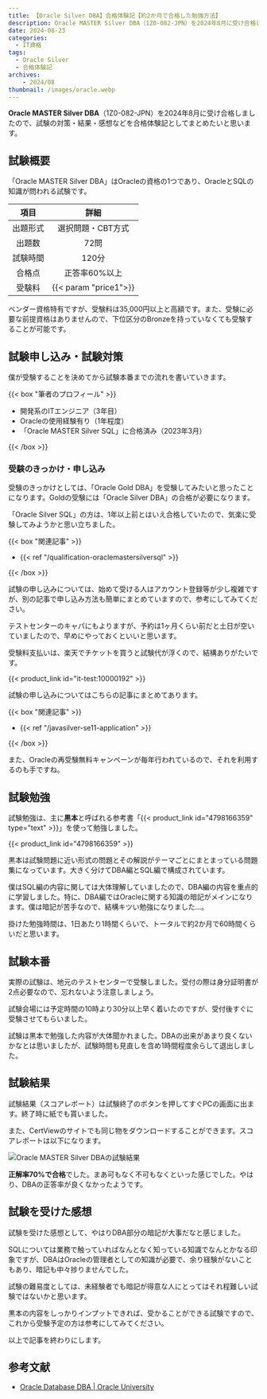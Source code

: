 ```yaml
---
title: 【Oracle Silver DBA】合格体験記【約2か月で合格した勉強方法】
description: Oracle MASTER Silver DBA（1Z0-082-JPN）を2024年8月に受け合格しましたので、試験の対策・結果・感想などを合格体験記としてまとめたいと思います。
date: 2024-08-23
categories: 
  - IT資格
tags: 
  - Oracle Silver
  - 合格体験記
archives:
    - 2024/08
thumbnail: /images/oracle.webp
---
```


**Oracle MASTER Silver DBA**（1Z0-082-JPN）を2024年8月に受け合格しましたので、試験の対策・結果・感想などを合格体験記としてまとめたいと思います。

<!--more-->

## 試験概要

「Oracle MASTER Silver DBA」はOracleの資格の1つであり、OracleとSQLの知識が問われる試験です。

|項目|詳細|
| :---: | :---: |
|出題形式|選択問題・CBT方式|
|出題数|72問|
|試験時間|120分|
|合格点|正答率60%以上|
|受験料|{{< param "price1">}}|

ベンダー資格特有ですが、受験料は35,000円以上と高額です。また、受験に必要な前提資格はありませんので、下位区分のBronzeを持っていなくても受験することが可能です。

## 試験申し込み・試験対策

僕が受験することを決めてから試験本番までの流れを書いていきます。

{{< box "筆者のプロフィール" >}}
<ul>
<li>開発系のITエンジニア（3年目）</li>
<li>Oracleの使用経験有り（1年程度）</li>
<li>「Oracle MASTER Silver SQL」に合格済み（2023年3月）</li>
</ul>
{{< /box >}}

### 受験のきっかけ・申し込み

受験のきっかけとしては、「Oracle Gold DBA」を受験してみたいと思ったことになります。Goldの受験には「Oracle Silver DBA」の合格が必要になります。

「Oracle Silver SQL」の方は、1年以上前とはいえ合格していたので、気楽に受験してみようかと思い立ちました。

{{< box "関連記事" >}}
<ul>
<li>{{< ref "/qualification-oraclemastersilversql" >}}</li>
</ul>
{{< /box >}}

試験の申し込みについては、始めて受ける人はアカウント登録等が少し複雑ですが、別の記事で申し込み方法も簡単にまとめていますので、参考にしてみてください。

テストセンターのキャパにもよりますが、予約は1ヶ月くらい前だと土日が空いていましたので、早めにやっておくといいと思います。

受験料支払いは、楽天でチケットを買うと試験代が浮くので、結構ありがたいです。

{{< product_link id="it-test:10000192" >}}

試験の申し込みについてはこちらの記事にまとめてあります。

{{< box "関連記事" >}}
<ul>
<li>{{< ref "/javasilver-se11-application" >}}</li>
</ul>
{{< /box >}}

また、Oracleの再受験無料キャンペーンが毎年行われているので、それを利用するのも手ですね。

## 試験勉強

試験勉強は、主に**黒本**と呼ばれる参考書「{{< product_link id="4798166359" type="text" >}}」を使って勉強しました。

{{< product_link id="4798166359" >}}

黒本は試験問題に近い形式の問題とその解説がテーマごとにまとまっている問題集になっています。大きく分けてDBA編とSQL編で構成されています。

僕はSQL編の内容に関しては大体理解していましたので、DBA編の内容を重点的に学習しました。特に、DBA編ではOracleに関する知識の暗記がメインになります。僕は暗記が苦手なので、結構キツい勉強になりました…。

掛けた勉強時間は、1日あたり1時間くらいで、トータルで約2か月で60時間くらいだと思います。

## 試験本番

実際の試験は、地元のテストセンターで受験しました。受付の際は身分証明書が2点必要なので、忘れないよう注意しましょう。

試験会場には予定時間の10時より30分以上早く着いたのですが、受付後すぐに受験させてもらいました。

試験は黒本で勉強した内容が大体聞かれました。DBAの出来があまり良くないかなとは思いましたが、試験時間も見直しを含め1時間程度余らして退出しました。

## 試験結果

試験結果（スコアレポート）は試験終了のボタンを押してすぐPCの画面に出ます。終了時に紙でも貰いました。

また、CertViewのサイトでも同じ物をダウンロードすることができます。スコアレポートは以下になります。

![Oracle MASTER Silver DBAの試験結果](/images/qualification-oraclemastersilverdba-01.png)

**正解率70%で合格**でした。まあ可もなく不可もなくといった感じでした。やはり、DBAの正答率が良くなかったようです。

## 試験を受けた感想

試験を受けた感想として、やはりDBA部分の暗記が大事だなと感じました。

SQLについては業務で触っていればなんとなく知っている知識でなんとかなる印象ですが、DBAはOracleの管理者としての知識が必要で、余り経験がないこともあり、暗記も中々捗りませんでした。

試験の難易度としては、未経験者でも暗記が得意な人にとってはそれ程難しい試験ではないかと思います。

黒本の内容をしっかりインプットできれば、受かることができる試験ですので、これから受験予定の方は参考にしてみてください。

以上で記事を終わりにします。

## 参考文献

* [Oracle Database DBA | Oracle University](https://education.oracle.com/ja/oracle-database-administration-i/pexam_1Z0-082)